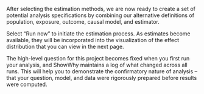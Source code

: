 After selecting the estimation methods, we are now ready to create a set of potential analysis specifications by combining our alternative definitions of population, exposure, outcome, causal model, and estimator.

Select “Run now” to initiate the estimation process. As estimates become available, they will be incorporated into the visualization of the effect distribution that you can view in the next page.

The high-level question for this project becomes fixed when you first run your analysis, and ShowWhy maintains a log of what changed across all runs. This will help you to demonstrate the confirmatory nature of analysis – that your question, model, and data were rigorously prepared before results were computed.

